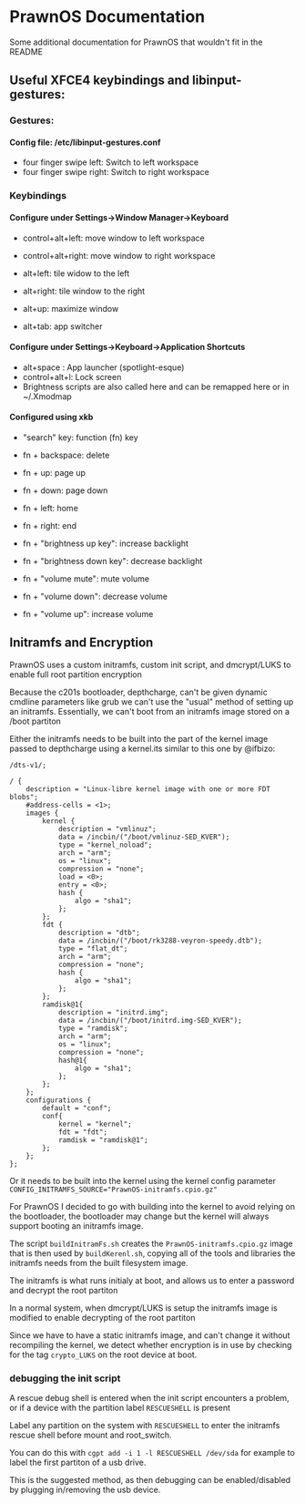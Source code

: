 # PrawnOS Documentation

Some additional documentation for PrawnOS that wouldn't fit in the README

## Useful XFCE4 keybindings and libinput-gestures:
### Gestures:
#### Config file: /etc/libinput-gestures.conf
* four finger swipe left:    Switch to left workspace
* four finger swipe right:   Switch to right workspace

### Keybindings

#### Configure under Settings->Window Manager->Keyboard
* control+alt+left:           move window to left workspace
* control+alt+right:          move window to right workspace

* alt+left:               tile widow to the left
* alt+right:              tile window to the right
* alt+up:                 maximize window

* alt+tab:                    app switcher

#### Configure under Settings->Keyboard->Application Shortcuts
* alt+space :                 App launcher (spotlight-esque)
* control+alt+l:              Lock screen
* Brightness scripts are also called here and can be remapped here or in ~/.Xmodmap

#### Configured using xkb
* "search" key:               function (fn) key

* fn + backspace:             delete
* fn + up:                    page up
* fn + down:                  page down
* fn + left:                  home
* fn + right:                 end

* fn + "brightness up key":         increase backlight
* fn + "brightness down key":       decrease backlight
* fn + "volume mute":               mute volume
* fn + "volume down":               decrease volume
* fn + "volume up":                 increase volume

## Initramfs and Encryption
PrawnOS uses a custom initramfs, custom init script, and dmcrypt/LUKS to enable full root partition encryption

Because the c201s bootloader, depthcharge, can't be given dynamic cmdline parameters like grub we can't use the "usual" method of setting up an initramfs. Essentially, we can't boot from an initramfs image stored on a /boot partiton

Either the initramfs needs to be built into the part of the kernel image passed to depthcharge using a kernel.its similar to this one by @ifbizo:
```
/dts-v1/;

/ {
	description = "Linux-libre kernel image with one or more FDT blobs";
	#address-cells = <1>;
	images {
		kernel {
			description = "vmlinuz";
			data = /incbin/("/boot/vmlinuz-SED_KVER");
			type = "kernel_noload";
			arch = "arm";
			os = "linux";
			compression = "none";
			load = <0>;
			entry = <0>;
			hash {
				algo = "sha1";
			};
		};
		fdt {
			description = "dtb";
			data = /incbin/("/boot/rk3288-veyron-speedy.dtb");
			type = "flat_dt";
			arch = "arm";
			compression = "none";
			hash {
				algo = "sha1";
			};
		};
		ramdisk@1{
			description = "initrd.img";
			data = /incbin/("/boot/initrd.img-SED_KVER");
			type = "ramdisk";
			arch = "arm";
			os = "linux";
			compression = "none";
			hash@1{
				algo = "sha1";
			};
		};
	};
	configurations {
		default = "conf";
		conf{
			kernel = "kernel";
			fdt = "fdt";
			ramdisk = "ramdisk@1";
		};
	};
};
```
Or it needs to be built into the kernel using the kernel config parameter `CONFIG_INITRAMFS_SOURCE="PrawnOS-initramfs.cpio.gz"`

For PrawnOS I decided to go with building into the kernel to avoid relying on the bootloader, the bootloader may change but the kernel will always support booting an initramfs image.

The script `buildInitramFs.sh` creates the `PrawnOS-initramfs.cpio.gz` image that is then used by `buildKerenl.sh`, copying all of the tools and libraries the initramfs needs from the built filesystem image.

The initramfs is what runs initialy at boot, and allows us to enter a password and decrypt the root partiton

In a normal system, when dmcrypt/LUKS is setup the initramfs image is modified to enable decrypting of the root partiton

Since we have to have a static initramfs image, and can't change it without recompiling the kernel, we detect whether encryption is in use by checking for the tag `crypto_LUKS` on the root device at boot.


### debugging the init script
A rescue debug shell is entered when the init script encounters a problem, or if a device with the partition label `RESCUESHELL` is present

Label any partition on the system with `RESCUESHELL` to enter the initramfs rescue shell before mount and root_switch.

You can do this with `cgpt add -i 1 -l RESCUESHELL /dev/sda` for example to label the first partiton of a usb drive.

This is the suggested method, as then debugging can be enabled/disabled by plugging in/removing the usb device. 



